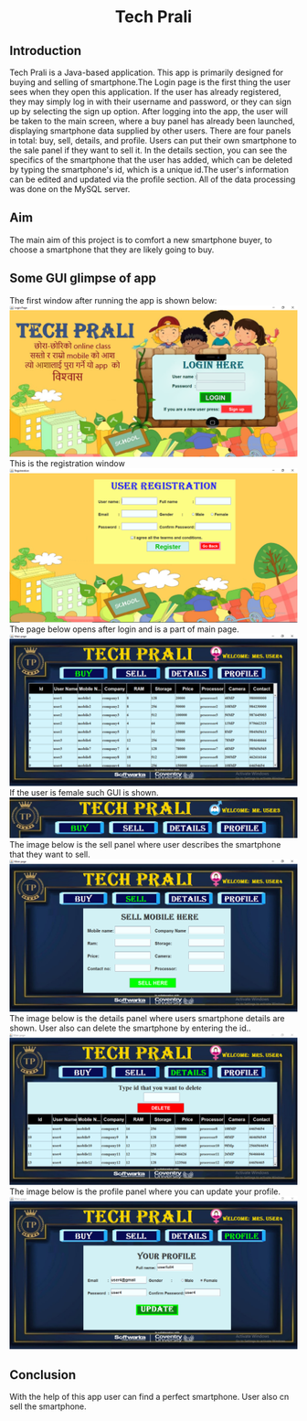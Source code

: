 
<h1 align="center">
  <font> Tech Prali </font>
</h1>
<h2 align="left">Introduction</h2>
Tech Prali is a Java-based application. This app is primarily designed for buying and selling of smartphone.The Login page is the first thing the user sees when they open this application. If the user has already registered, they may simply log in with their username and password, or they can sign up by selecting the sign up option. After logging into the app, the user will be taken to the main screen, where a buy panel has already been launched, displaying smartphone data supplied by other users. There are four panels in total: buy, sell, details, and profile. Users can put their own smartphone to the sale panel if they want to sell it. In the details section, you can see the specifics of the smartphone that the user has added, which can be deleted by typing the smartphone's id, which is a unique id.The user's information can be edited and updated via the profile section. All of the data processing was done on the MySQL server.
<h2 align="left">Aim </h2>
The main aim of this project is to comfort a new smartphone buyer, to choose a smartphone that they are likely going to buy.
<h2 align="left">Some GUI glimpse of app</h2>
The first window after running the app is shown below:
<img src="s6.PNG"/>
This is the registration window
<img src="s7.PNG"/>
The page below opens after login and is a part of main page.
<img src="s1.PNG"/>
If the user is female such GUI is shown.
<img src="s5.PNG"/>
The image below is the sell panel where user describes the smartphone that they want to sell.
<img src="s2.PNG"/>
The image below is the details panel where users smartphone details are shown. User also can delete the smartphone by entering the id..
<img src="s3.PNG"/>
The image below is the profile panel where you can update your profile.
<img src="s4.PNG"/>

<h2 align="left">Conclusion</h2>
With the help of this app user can find a perfect smartphone. User also cn sell the smartphone. 




